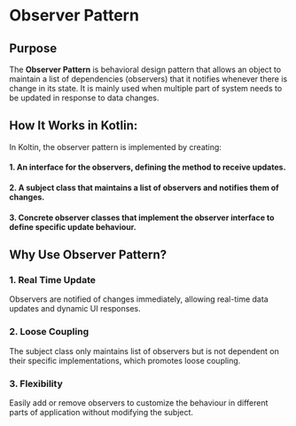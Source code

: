 # Observer Pattern

## Purpose
The **Observer Pattern** is behavioral design pattern that allows an object to maintain a list of dependencies (observers) that it notifies whenever there is change in its state. It is mainly used when multiple part of system needs to be updated in response to data changes. 

## How It Works in Kotlin:
In Koltin, the observer pattern is implemented by creating:
####     1. An interface for the observers, defining the method to receive updates.
####     2. A subject class that maintains a list of observers and notifies them of changes.
####     3. Concrete observer classes that implement the observer interface to define specific update behaviour.

## Why Use Observer Pattern?
### 1. Real Time Update
Observers are notified of changes immediately, allowing real-time data updates and dynamic UI responses.
### 2. Loose Coupling
The subject class only maintains list of observers but is not dependent on their specific implementations, which promotes loose coupling.
### 3. Flexibility
Easily add or remove observers to customize the behaviour in different parts of application without modifying the subject.

